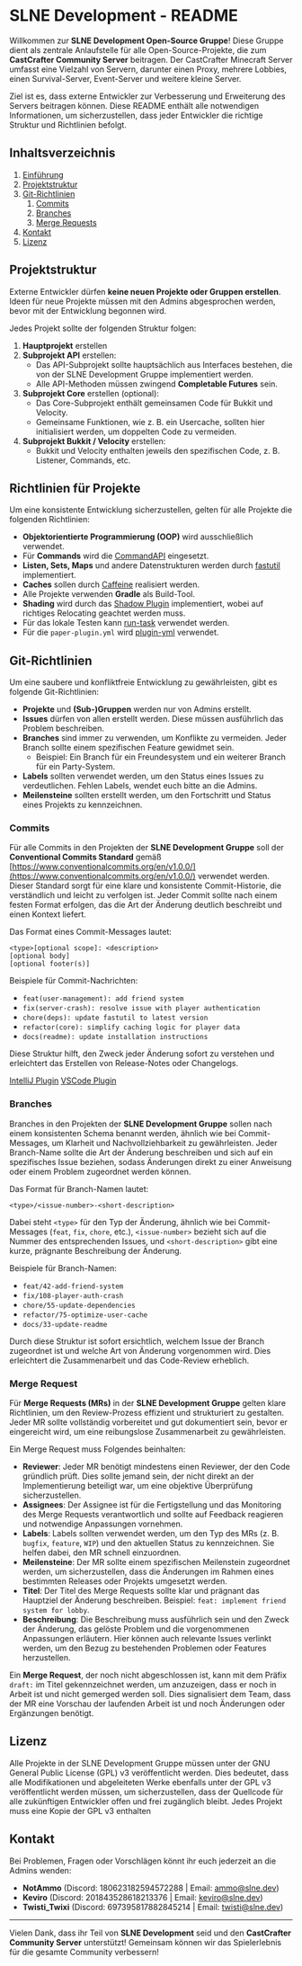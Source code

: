 # SLNE Development - README

Willkommen zur **SLNE Development Open-Source Gruppe**! Diese Gruppe dient als zentrale Anlaufstelle für alle Open-Source-Projekte, die zum **CastCrafter Community Server** beitragen. Der CastCrafter Minecraft Server umfasst eine Vielzahl von Servern, darunter einen Proxy, mehrere Lobbies, einen Survival-Server, Event-Server und weitere kleine Server. 

Ziel ist es, dass externe Entwickler zur Verbesserung und Erweiterung des Servers beitragen können. Diese README enthält alle notwendigen Informationen, um sicherzustellen, dass jeder Entwickler die richtige Struktur und Richtlinien befolgt.

## Inhaltsverzeichnis

1. [Einführung](#einführung)
2. [Projektstruktur](#projektstruktur)
3. [Git-Richtlinien](#git-richtlinien)
   1. [Commits](#commits)
   2. [Branches](#branches)
   3. [Merge Requests](#merge-request)
4. [Kontakt](#kontakt)
5. [Lizenz](#lizenz)


## Projektstruktur

Externe Entwickler dürfen **keine neuen Projekte oder Gruppen erstellen**. Ideen für neue Projekte müssen mit den Admins abgesprochen werden, bevor mit der Entwicklung begonnen wird.

Jedes Projekt sollte der folgenden Struktur folgen:

1. **Hauptprojekt** erstellen
2. **Subprojekt API** erstellen:
   - Das API-Subprojekt sollte hauptsächlich aus Interfaces bestehen, die von der SLNE Development Gruppe implementiert werden.
   - Alle API-Methoden müssen zwingend **Completable Futures** sein.
3. **Subprojekt Core** erstellen (optional):
   - Das Core-Subprojekt enthält gemeinsamen Code für Bukkit und Velocity.
   - Gemeinsame Funktionen, wie z. B. ein Usercache, sollten hier initialisiert werden, um doppelten Code zu vermeiden.
4. **Subprojekt Bukkit / Velocity** erstellen:
   - Bukkit und Velocity enthalten jeweils den spezifischen Code, z. B. Listener, Commands, etc.

## Richtlinien für Projekte

Um eine konsistente Entwicklung sicherzustellen, gelten für alle Projekte die folgenden Richtlinien:

- **Objektorientierte Programmierung (OOP)** wird ausschließlich verwendet.
- Für **Commands** wird die [CommandAPI](https://commandapi.jorel.dev/) eingesetzt.
- **Listen, Sets, Maps** und andere Datenstrukturen werden durch [fastutil](https://fastutil.di.unimi.it/) implementiert.
- **Caches** sollen durch [Caffeine](https://github.com/ben-manes/caffeine) realisiert werden.
- Alle Projekte verwenden **Gradle** als Build-Tool.
- **Shading** wird durch das [Shadow Plugin](https://gradleup.com/shadow/introduction/) implementiert, wobei auf richtiges Relocating geachtet werden muss.
- Für das lokale Testen kann [run-task](https://github.com/jpenilla/run-task) verwendet werden.
- Für die `paper-plugin.yml` wird [plugin-yml](https://github.com/Minecrell/plugin-yml) verwendet.

## Git-Richtlinien

Um eine saubere und konfliktfreie Entwicklung zu gewährleisten, gibt es folgende Git-Richtlinien:

- **Projekte** und **(Sub-)Gruppen** werden nur von Admins erstellt.
- **Issues** dürfen von allen erstellt werden. Diese müssen ausführlich das Problem beschreiben.
- **Branches** sind immer zu verwenden, um Konflikte zu vermeiden. Jeder Branch sollte einem spezifischen Feature gewidmet sein.
  - Beispiel: Ein Branch für ein Freundesystem und ein weiterer Branch für ein Party-System.
- **Labels** sollten verwendet werden, um den Status eines Issues zu verdeutlichen. Fehlen Labels, wendet euch bitte an die Admins.
- **Meilensteine** sollten erstellt werden, um den Fortschritt und Status eines Projekts zu kennzeichnen.

### Commits

Für alle Commits in den Projekten der **SLNE Development Gruppe** soll der **Conventional Commits Standard** gemäß [https://www.conventionalcommits.org/en/v1.0.0/](https://www.conventionalcommits.org/en/v1.0.0/) verwendet werden. Dieser Standard sorgt für eine klare und konsistente Commit-Historie, die verständlich und leicht zu verfolgen ist. Jeder Commit sollte nach einem festen Format erfolgen, das die Art der Änderung deutlich beschreibt und einen Kontext liefert.

Das Format eines Commit-Messages lautet:
```
<type>[optional scope]: <description>
[optional body]
[optional footer(s)]
```

Beispiele für Commit-Nachrichten:
- `feat(user-management): add friend system`
- `fix(server-crash): resolve issue with player authentication`
- `chore(deps): update fastutil to latest version`
- `refactor(core): simplify caching logic for player data`
- `docs(readme): update installation instructions`

Diese Struktur hilft, den Zweck jeder Änderung sofort zu verstehen und erleichtert das Erstellen von Release-Notes oder Changelogs.

[IntelliJ Plugin](https://plugins.jetbrains.com/plugin/13389-conventional-commit)
[VSCode Plugin](https://marketplace.visualstudio.com/items?itemName=vivaxy.vscode-conventional-commits)

### Branches

Branches in den Projekten der **SLNE Development Gruppe** sollen nach einem konsistenten Schema benannt werden, ähnlich wie bei Commit-Messages, um Klarheit und Nachvollziehbarkeit zu gewährleisten. Jeder Branch-Name sollte die Art der Änderung beschreiben und sich auf ein spezifisches Issue beziehen, sodass Änderungen direkt zu einer Anweisung oder einem Problem zugeordnet werden können.

Das Format für Branch-Namen lautet:
```
<type>/<issue-number>-<short-description>
```

Dabei steht `<type>` für den Typ der Änderung, ähnlich wie bei Commit-Messages (`feat`, `fix`, `chore`, etc.), `<issue-number>` bezieht sich auf die Nummer des entsprechenden Issues, und `<short-description>` gibt eine kurze, prägnante Beschreibung der Änderung.

Beispiele für Branch-Namen:
- `feat/42-add-friend-system`
- `fix/108-player-auth-crash`
- `chore/55-update-dependencies`
- `refactor/75-optimize-user-cache`
- `docs/33-update-readme`

Durch diese Struktur ist sofort ersichtlich, welchem Issue der Branch zugeordnet ist und welche Art von Änderung vorgenommen wird. Dies erleichtert die Zusammenarbeit und das Code-Review erheblich.

### Merge Request

Für **Merge Requests (MRs)** in der **SLNE Development Gruppe** gelten klare Richtlinien, um den Review-Prozess effizient und strukturiert zu gestalten. Jeder MR sollte vollständig vorbereitet und gut dokumentiert sein, bevor er eingereicht wird, um eine reibungslose Zusammenarbeit zu gewährleisten.

Ein Merge Request muss Folgendes beinhalten:

- **Reviewer**: Jeder MR benötigt mindestens einen Reviewer, der den Code gründlich prüft. Dies sollte jemand sein, der nicht direkt an der Implementierung beteiligt war, um eine objektive Überprüfung sicherzustellen.
- **Assignees**: Der Assignee ist für die Fertigstellung und das Monitoring des Merge Requests verantwortlich und sollte auf Feedback reagieren und notwendige Anpassungen vornehmen.
- **Labels**: Labels sollten verwendet werden, um den Typ des MRs (z. B. `bugfix`, `feature`, `WIP`) und den aktuellen Status zu kennzeichnen. Sie helfen dabei, den MR schnell einzuordnen.
- **Meilensteine**: Der MR sollte einem spezifischen Meilenstein zugeordnet werden, um sicherzustellen, dass die Änderungen im Rahmen eines bestimmten Releases oder Projekts umgesetzt werden.
- **Titel**: Der Titel des Merge Requests sollte klar und prägnant das Hauptziel der Änderung beschreiben. Beispiel: `feat: implement friend system for lobby`.
- **Beschreibung**: Die Beschreibung muss ausführlich sein und den Zweck der Änderung, das gelöste Problem und die vorgenommenen Anpassungen erläutern. Hier können auch relevante Issues verlinkt werden, um den Bezug zu bestehenden Problemen oder Features herzustellen.

Ein **Merge Request**, der noch nicht abgeschlossen ist, kann mit dem Präfix `draft:` im Titel gekennzeichnet werden, um anzuzeigen, dass er noch in Arbeit ist und nicht gemerged werden soll. Dies signalisiert dem Team, dass der MR eine Vorschau der laufenden Arbeit ist und noch Änderungen oder Ergänzungen benötigt.

## Lizenz

Alle Projekte in der SLNE Development Gruppe müssen unter der GNU General Public License (GPL) v3 veröffentlicht werden. Dies bedeutet, dass alle Modifikationen und abgeleiteten Werke ebenfalls unter der GPL v3 veröffentlicht werden müssen, um sicherzustellen, dass der Quellcode für alle zukünftigen Entwickler offen und frei zugänglich bleibt. Jedes Projekt muss eine Kopie der GPL v3 enthalten

## Kontakt

Bei Problemen, Fragen oder Vorschlägen könnt ihr euch jederzeit an die Admins wenden:
- **NotAmmo** (Discord: 180623182594572288 | Email: ammo@slne.dev)
- **Keviro** (Discord: 201843528618213376 | Email: keviro@slne.dev)
- **Twisti_Twixi** (Discord: 697395817882845214 | Email: twisti@slne.dev)

---

Vielen Dank, dass ihr Teil von **SLNE Development** seid und den **CastCrafter Community Server** unterstützt! Gemeinsam können wir das Spielerlebnis für die gesamte Community verbessern!